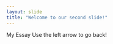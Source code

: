 ```yaml
---
layout: slide
title: "Welcome to our second slide!"
---
```

My Essay
Use the left arrow to go back!
